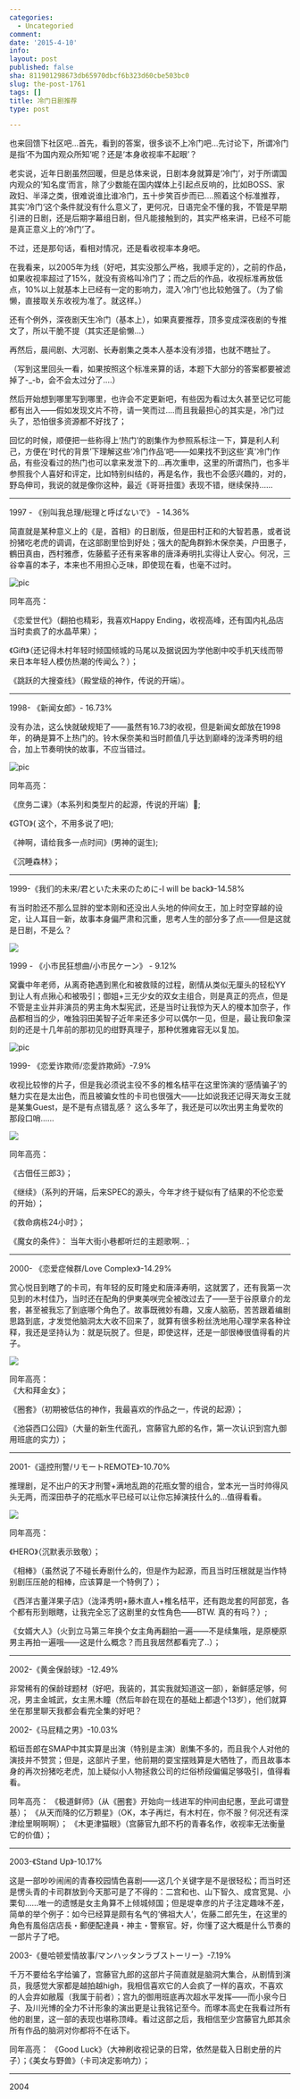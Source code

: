 ```yaml
---
categories:
  - Uncategoried
comment: 
date: '2015-4-10'
info: 
layout: post
published: false
sha: 811901298673db65970dbcf6b323d60cbe503bc0
slug: the-post-1761
tags: []
title: 冷门日剧推荐
type: post

---
```



也来回馈下社区吧...首先，看到的答案，很多谈不上冷门吧...先讨论下，所谓冷门是指‘不为国内观众所知’呢？还是‘本身收视率不起眼’？

老实说，近年日剧虽然回暖，但是总体来说，日剧本身就算是‘冷门’，对于所谓国内观众的’知名度‘而言，除了少数能在国内媒体上引起点反响的，比如BOSS、家政妇、半泽之类，很难说谁比谁冷门，五十步笑百步而已....照着这个标准推荐，其实’冷门‘这个条件就没有什么意义了，更何况，日语完全不懂的我，不管是早期引进的日剧，还是后期字幕组日剧，但凡能接触到的，其实严格来讲，已经不可能是真正意义上的‘冷门’了。

不过，还是那句话，看相对情况，还是看收视率本身吧。

在我看来，以2005年为线（好吧，其实没那么严格，我顺手定的），之前的作品，如果收视率超过了15%，就没有资格叫冷门了；而之后的作品，收视标准再放低点，10%以上就基本上已经有一定的影响力，混入‘冷门’也比较勉强了。（为了偷懒，直接取关东收视为准了。就这样。）

还有个例外，深夜剧天生冷门（基本上），如果真要推荐，顶多变成深夜剧的专推文了，所以干脆不提（其实还是偷懒...）

再然后，晨间剧、大河剧、长寿剧集之类本人基本没有涉猎，也就不瞎扯了。

（写到这里回头一看，如果按照这个标准来算的话，本题下大部分的答案都要被滤掉了-_-b，会不会太过分了....）

然后开始想到哪里写到哪里，也许会不定更新吧，有些因为看过太久甚至记忆可能都有出入——假如发现文片不符，请一笑而过....而且我最担心的其实是，冷门过头了，恐怕很多资源都不好找了；

回忆的时候，顺便把一些称得上‘热门’的剧集作为参照系标注一下，算是利人利己，方便在‘时代的背景’下理解这些‘冷门作品’吧——如果找不到这些'真'冷门作品，有些没看过的热门也可以拿来发泄下的...再次重申，这里的所谓热门，也多半参照我个人喜好和评定，比如特别纠结的，再是名作，我也不会感兴趣的，对的，野岛伸司，我说的就是像你这种，最近《哥哥扭蛋》表现不错，继续保持……

----

1997 - 《别叫我总理/総理と呼ばないで》 - 14.36%

简直就是某种意义上的《是，首相》的日剧版，但是田村正和的大智若愚，或者说扮猪吃老虎的调调，在这部剧里恰到好处；强大的配角群鈴木保奈美，户田惠子，鶴田真由，西村雅彥，佐藤藍子还有来客串的唐泽寿明扎实得让人安心。何况，三谷幸喜的本子，本来也不用担心乏味，即使现在看，也毫不过时。

![pic](http://r4.ykimg.com/050E000052D8947F6758394B33020484)

同年高亮：

《恋爱世代》（翻拍也精彩，我喜欢Happy Ending，收视高峰，还有国内礼品店当时卖疯了的水晶苹果）；

《Gift》（还记得木村年轻时倾国倾城的马尾以及据说因为学他剧中咬手机天线而带来日本年轻人模仿热潮的传闻么？）；

《跳跃的大搜查线》（殿堂级的神作，传说的开端）。


----

1998- 《新闻女郎》- 16.73% 

没有办法，这么快就破规矩了——虽然有16.73的收视，但是新闻女郎放在1998年，的确是算不上热门的。铃木保奈美和当时颜值几乎达到巅峰的泷泽秀明的组合，加上节奏明快的故事，不应当错过。

![pic](http://i889.photobucket.com/albums/ac96/tsukojun/Wretch%20Album/xinwennvlang_zps9faa7b2c.jpg)


同年高亮： 

《庶务二课》（本系列和类型片的起源，传说的开端）;

《GTO》( 这个，不用多说了吧);

《神啊，请给我多一点时间》(男神的诞生);

《沉睡森林》；


----


1999-《我们的未来/君といた未来のために-I will be back》-14.58%

有当时脸还不那么显胖的堂本刚和还没出人头地的仲间女王，加上时空穿越的设定，让人耳目一新，故事本身偏严肃和沉重，思考人生的部分多了点——但是这就是日剧，不是么？

![](http://blogimg.goo.ne.jp/user_image/19/7d/30341dd9320dbb4a355d372b25ee8e71.jpg) 

1999 - 《小市民狂想曲/小市民ケーン》 - 9.12%


窝囊中年老师，从离奇艳遇到黑化和被救赎的过程，剧情从类似无厘头的轻松YY到让人有点揪心和被吸引；御姐+三无少女的双女主组合，则是真正的亮点，但是不管是主业并非演员的男主角木梨宪武，还是当时让我惊为天人的榎本加奈子，作品都相当的少，唯独羽田美智子近年来还多少可以偶尔一见，但是，最让我印象深刻的还是十几年前的那初见的绀野真理子，那种优雅雍容无以复加。

![pic](http://r3.ykimg.com/050E000052E613726758397D710E3070) 

1999- 《恋爱诈欺师/恋愛詐欺師》-7.9%

收视比较惨的片子，但是我必须说主役不多的椎名桔平在这里饰演的‘感情骗子’的魅力实在是太出色，而且被骗女性的卡司也很强大——比如说我还记得天海女王就是某集Guest，是不是有点错乱感？ 这么多年了，我还是可以吹出男主角爱吹的那段口哨……

![](http://ecx.images-amazon.com/images/I/313AjUrS-EL.jpg)


同年高亮：

《古佃任三郎3》；

《继续》（系列的开端，后来SPEC的源头，今年才终于疑似有了结果的不伦恋爱的开始）；

《救命病栋24小时》；

《魔女的条件》： 当年大街小巷都听烂的主题歌啊..；


----

2000- 《恋爱症候群/Love Complex》-14.29%

赏心悦目到瞎了的卡司，有年轻的反町隆史和唐泽寿明，这就罢了，还有我第一次见到的木村佳乃，当时还在配角的伊東美咲完全被改过去了——至于谷原章介的龙套，甚至被我忘了到底哪个角色了。故事既微妙有趣，又废人脑筋，苦苦跟着编剧思路到底，才发觉他脑洞太大收不回来了，就算有很多粉丝洗地用心理学来各种诠释，我还是坚持认为：就是玩脱了。但是，即使这样，还是一部很棒很值得看的片子。

![](http://upload.72177.com/2013/0406/1365256647447.jpg) 


同年高亮：    
《大和拜金女》；

《圈套》（初期被低估的神作，我最喜欢的作品之一，传说的起源）；

《池袋西口公园》（大量的新生代面孔，宫藤官九郎的名作，第一次认识到宫九御用班底的实力）；

----

2001-《遥控刑警/リモートREMOTE》-10.70%

推理剧，足不出户的天才刑警+满地乱跑的花瓶女警的组合，堂本光一当时帅得风头无两，而深田恭子的花瓶水平已经可以让你忘掉演技什么的…值得看看。

 ![](http://blog-imgs-47.fc2.com/y/i/p/yipad/20120109135133af9.jpg)



同年高亮：

《HERO》（沉默表示致敬）；

《相棒》（虽然说了不碰长寿剧什么的，但是作为起源，而且当时压根就是当作特别剧压压舱的相棒，应该算是一个特例了）；

《西洋古董洋果子店》（泷泽秀明+藤木直人+椎名桔平，还有跑龙套的阿部宽，各个都有形到眼瞎，让我完全忘了这剧里的女性角色——BTW. 真的有吗？）;

《女婿大人》（火到立马第三年换个女主角再翻拍一遍——不是续集哦，是原梗原男主再拍一遍哦——这是什么概念？而且我居然都看完了..）；

----

2002-《黄金保龄球》-12.49%

非常稀有的保龄球题材（好吧，我装的，其实我就知道这一部），新鲜感足够，何况，男主金城武，女主黑木瞳（然后年龄在现在的基础上都退个13岁），他们就算坐在那里聊天我都会看完全集的好吧？



2002-《马屁精之男》-10.03%

稻垣吾郎在SMAP中其实算是出演（特别是主演）剧集不多的，而且我个人对他的演技并不赞赏；但是，这部片子里，他前期的耍宝摆贱算是大牺牲了，而且故事本身的再次扮猪吃老虎，加上疑似小人物拯救公司的烂俗桥段偏偏足够吸引，值得看看。



同年高亮：
《极道鲜师》（从《圈套》开始向一线进军的仲间由纪惠，至此可谓登基）；
《从天而降的亿万颗星》（OK，本子再烂，有木村在，你不服？何况还有深津绘里啊啊啊）；
《木更津猫眼》（宫藤官九郎不朽的青春名作，收视率无法衡量它的价值）；

----

2003-《Stand Up》-10.17%

这是一部吵吵闹闹的青春校园情色喜剧——这几个关键字是不是很轻松；而当时还是愣头青的卡司群放到今天那可是了不得的：二宫和也、山下智久、成宫宽晃、小栗旬……唯一的遗憾是女主角算不上倾城倾国；但是堤幸彦的片子注定趣味不差，简单的举个例子：如今已经算是颇有名气的‘佛祖大人’，佐藤二郎先生，在这里的角色有風俗店店長・郵便配達員・神主・警察官。好，你懂了这大概是什么节奏的一部片子了吧。



2003-《曼哈顿爱情故事/マンハッタンラブストーリー》-7.19%

千万不要给名字给骗了，宫藤官九郎的这部片子简直就是脑洞大集合，从剧情到演员，我感觉大家都是越拍越high，我相信喜欢它的人会疯了一样的喜欢，不喜欢的人会弃如敝履（我属于前者）；宫九的御用班底再次超水平发挥——而小泉今日子、及川光博的全力不计形象的演出更是让我铭记至今。而塚本高史在我看过所有他的剧里，这一部的表现也堪称顶峰。看过这部之后，我相信至少宫藤官九郎其余所有作品的脑洞对你都将不在话下。

同年高亮：
《Good Luck》（大神刷收视记录的日常，依然是载入日剧史册的片子）；《美女与野兽》（卡司决定影响力）；

----

2004








